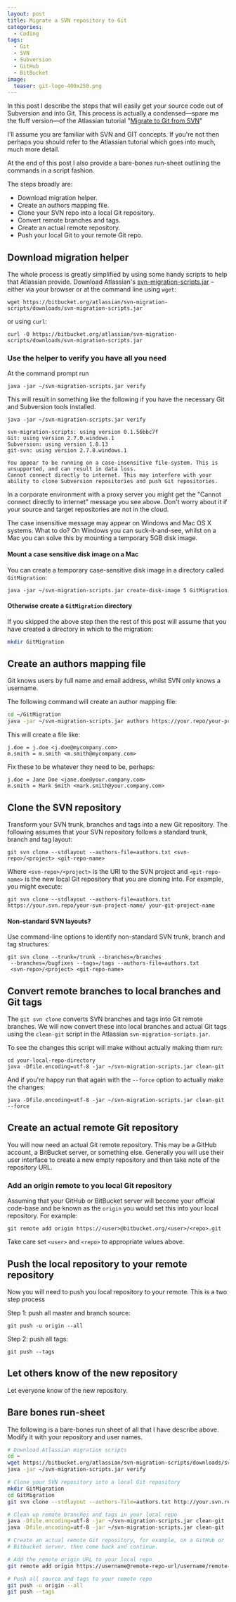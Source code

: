 ```yaml
---
layout: post
title: Migrate a SVN repository to Git
categories:
  - Coding
tags:
  - Git
  - SVN
  - Subversion
  - GitHub
  - BitBucket
image:
  teaser: git-logo-400x250.png
---
```


In this post I describe the steps that will easily get your
source code out of Subversion and into Git. This process
is actually a condensed—spare me the fluff version—of the Atlassian tutorial 
"<a href="https://www.atlassian.com/git/tutorials/migrating-overview" target="_blank">Migrate to Git from SVN</a>"

I'll assume you are familiar with SVN and GIT concepts. If you're not then perhaps you should
refer to the Atlassian tutorial which goes into much, much more detail.

At the end of this post I also provide a bare-bones run-sheet outlining the commands in
a script fashion.

The steps broadly are:

* Download migration helper.
* Create an authors mapping file.
* Clone your SVN repo into a local Git repository.
* Convert remote branches and tags.
* Create an actual remote repository.
* Push your local Git to your remote Git repo.


<!--end-of-excerpt-->

## Download migration helper

The whole process is greatly simplified by using some handy scripts to help that Atlassian provide. Download Atlassian's
<a href="https://bitbucket.org/atlassian/svn-migration-scripts/downloads" target="_blank">svn-migration-scripts.jar</a> – either
via your browser or at the command line using `wget`:

~~~
wget https://bitbucket.org/atlassian/svn-migration-scripts/downloads/svn-migration-scripts.jar
~~~

or using `curl`:

~~~
curl -O https://bitbucket.org/atlassian/svn-migration-scripts/downloads/svn-migration-scripts.jar
~~~

### Use the helper to verify you have all you need

At the command prompt run

~~~
java -jar ~/svn-migration-scripts.jar verify
~~~

This will result in something like the following if you have the necessary Git and Subversion tools installed. 

~~~
java -jar ~/svn-migration-scripts.jar verify

svn-migration-scripts: using version 0.1.56bbc7f
Git: using version 2.7.0.windows.1
Subversion: using version 1.8.13
git-svn: using version 2.7.0.windows.1

You appear to be running on a case-insensitive file-system. This is unsupported, and can result in data loss.
Cannot connect directly to internet. This may interfere with your ability to clone Subversion repositories and push Git repositories.
~~~

In a corporate environment with a proxy server you might get the "Cannot
connect directly to internet" message you see above. Don't worry
about it if your source and target repositories are not in the cloud.

The case insensitive message may appear on Windows and Mac OS X systems.
What to do? On Windows you can suck-it-and-see, whilst on a Mac you
can solve this by mounting a temporary 5GB disk image.

#### Mount a case sensitive disk image on a Mac

You can create a temporary case-sensitive disk image in a directory called `GitMigration`:

~~~
java -jar ~/svn-migration-scripts.jar create-disk-image 5 GitMigration
~~~

#### Otherwise create a `GitMigration` directory

If you skipped the above step then the rest of this post will assume that
you have created a directory in which to the migration:
 
~~~bash
mkdir GitMigration
~~~

## Create an authors mapping file

Git knows users by full name and email address, whilst SVN only knows a username. 

The following command will create an author mapping file:

~~~bash
cd ~/GitMigration 
java -jar ~/svn-migration-scripts.jar authors https://your.repo/your-project/ > authors.txt
~~~

This will create a file like:

~~~
j.doe = j.doe <j.doe@mycompany.com> 
m.smith = m.smith <m.smith@mycompany.com>
~~~

Fix these to be whatever they need to be, perhaps:

~~~
j.doe = Jane Doe <jane.doe@your.company.com> 
m.smith = Mark Smith <mark.smith@your.company.com>
~~~

## Clone the SVN repository

Transform your SVN trunk, branches and tags into a new Git repository. The following
assumes that your SVN repository follows a standard trunk, branch and tag layout:

~~~
git svn clone --stdlayout --authors-file=authors.txt <svn-repo>/<project> <git-repo-name>
~~~

Where `<svn-repo>/<project>` is the URI to the SVN project and `<git-repo-name>` is the new
local Git repository that you are cloning into. For example, you might execute:

~~~
git svn clone --stdlayout --authors-file=authors.txt https://your.svn.repo/your-svn-project-name/ your-git-project-name
~~~

#### Non-standard SVN layouts?

Use command-line options to identify non-standard SVN trunk, branch and tag structures:

~~~
git svn clone --trunk=/trunk --branches=/branches 
 --branches=/bugfixes --tags=/tags --authors-file=authors.txt 
 <svn-repo>/<project> <git-repo-name>
~~~

## Convert remote branches to local branches and Git tags

The `git svn clone` converts SVN branches and tags into Git remote branches. We
will now convert these into local branches and actual Git tags using the `clean-git`
script in the Atlassian `svn-migration-scripts.jar`.

To see the changes this script will make without actually making them run:

~~~
cd your-local-repo-directory
java -Dfile.encoding=utf-8 -jar ~/svn-migration-scripts.jar clean-git
~~~

And if you're happy run that again with the `--force` option to actually make the changes:

~~~
java -Dfile.encoding=utf-8 -jar ~/svn-migration-scripts.jar clean-git --force
~~~

## Create an actual remote Git repository 

You will now need an actual Git remote repository. This may be a GitHub account,
a BitBucket server, or something else. Generally you will use their user interface
to create a new empty repository and then take note of
the repository URL.

### Add an origin remote to you local Git repository

Assuming that your GitHub or BitBucket server will become your official
code-base and be known as the `origin` you would set this into your
local repository. For example:

~~~
git remote add origin https://<user>@bitbucket.org/<user>/<repo>.git
~~~

Take care set `<user>` and `<repo>` to appropriate values above.

## Push the local repository to your remote repository

Now you will need to push you local repository to your remote. This is a two step
process

Step 1: push all master and branch source:

~~~
git push -u origin --all
~~~

Step 2: push all tags:

~~~
git push --tags
~~~

## Let others know of the new repository

Let everyone know of the new repository.

## Bare bones run-sheet

The following is a bare-bones run sheet of all that I have describe above.
Modify it with your repository and user names.

~~~bash
# Download Atlassian migration scripts
cd ~
wget https://bitbucket.org/atlassian/svn-migration-scripts/downloads/svn-migration-scripts.jar
java -jar ~/svn-migration-scripts.jar verify

# Clone your SVN repository into a local Git repository
mkdir GitMigration
cd GitMigration
git svn clone --stdlayout --authors-file=authors.txt http://your.svn.repo/your-svn-project local-git-repository

# Clean up remote branches and tags in your local repo
java -Dfile.encoding=utf-8 -jar ~/svn-migration-scripts.jar clean-git 
java -Dfile.encoding=utf-8 -jar ~/svn-migration-scripts.jar clean-git --force

# Create an actual remote Git repository, for example, on a GitHub or 
# Bitbucket server, then come back and continue.

# Add the remote origin URL to your local repo
git remote add origin https://username@remote-repo-url/username/remote-repo-name.git 

# Push all source and tags to your remote repo
git push -u origin --all
git push --tags
~~~
